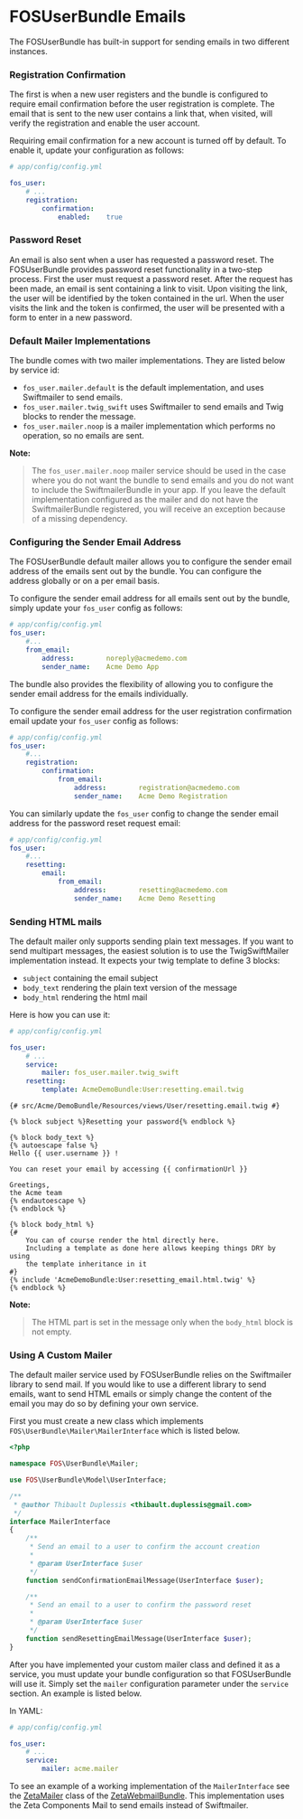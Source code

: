 FOSUserBundle Emails
====================

The FOSUserBundle has built-in support for sending emails in two different
instances.

### Registration Confirmation

The first is when a new user registers and the bundle is configured
to require email confirmation before the user registration is complete.
The email that is sent to the new user contains a link that, when visited,
will verify the registration and enable the user account.

Requiring email confirmation for a new account is turned off by default.
To enable it, update your configuration as follows:

``` yaml
# app/config/config.yml

fos_user:
    # ...
    registration:
        confirmation:
            enabled:    true
```

### Password Reset

An email is also sent when a user has requested a password reset. The
FOSUserBundle provides password reset functionality in a two-step process.
First the user must request a password reset. After the request has been
made, an email is sent containing a link to visit. Upon visiting the link,
the user will be identified by the token contained in the url. When the user
visits the link and the token is confirmed, the user will be presented with
a form to enter in a new password.

### Default Mailer Implementations

The bundle comes with two mailer implementations. They are listed below by
service id:

- `fos_user.mailer.default` is the default implementation, and uses Swiftmailer to send emails.
- `fos_user.mailer.twig_swift` uses Swiftmailer to send emails and Twig blocks to render the message.
- `fos_user.mailer.noop` is a mailer implementation which performs no operation, so no emails are sent.

**Note:**

> The `fos_user.mailer.noop` mailer service should be used in the case where you do not want
> the bundle to send emails and you do not want to include the SwiftmailerBundle
> in your app. If you leave the default implementation configured as the mailer
> and do not have the SwiftmailerBundle registered, you will receive an exception
> because of a missing dependency.

### Configuring the Sender Email Address

The FOSUserBundle default mailer allows you to configure the sender email address
of the emails sent out by the bundle. You can configure the address globally or on
a per email basis.

To configure the sender email address for all emails sent out by the bundle, simply
update your `fos_user` config as follows:

``` yaml
# app/config/config.yml
fos_user:
    #...
    from_email:
        address:        noreply@acmedemo.com
        sender_name:    Acme Demo App
```

The bundle also provides the flexibility of allowing you to configure the sender
email address for the emails individually.

To configure the sender email address for the user registration confirmation
email update your `fos_user` config as follows:

``` yaml
# app/config/config.yml
fos_user:
    #...
    registration:
        confirmation:
            from_email:
                address:        registration@acmedemo.com
                sender_name:    Acme Demo Registration
```

You can similarly update the `fos_user` config to change the sender email address for
the password reset request email:

``` yaml
# app/config/config.yml
fos_user:
    #...
    resetting:
        email:
            from_email:
                address:        resetting@acmedemo.com
                sender_name:    Acme Demo Resetting
```

### Sending HTML mails

The default mailer only supports sending plain text messages. If you want
to send multipart messages, the easiest solution is to use the TwigSwiftMailer
implementation instead. It expects your twig template to define 3 blocks:

- `subject` containing the email subject
- `body_text` rendering the plain text version of the message
- `body_html` rendering the html mail

Here is how you can use it:

```yaml
# app/config/config.yml

fos_user:
    # ...
    service:
        mailer: fos_user.mailer.twig_swift
    resetting:
        template: AcmeDemoBundle:User:resetting.email.twig
```

```jinja
{# src/Acme/DemoBundle/Resources/views/User/resetting.email.twig #}

{% block subject %}Resetting your password{% endblock %}

{% block body_text %}
{% autoescape false %}
Hello {{ user.username }} !

You can reset your email by accessing {{ confirmationUrl }}

Greetings,
the Acme team
{% endautoescape %}
{% endblock %}

{% block body_html %}
{#
    You can of course render the html directly here.
    Including a template as done here allows keeping things DRY by using
    the template inheritance in it
#}
{% include 'AcmeDemoBundle:User:resetting_email.html.twig' %}
{% endblock %}
```

**Note:**

> The HTML part is set in the message only when the `body_html` block is
> not empty.

### Using A Custom Mailer

The default mailer service used by FOSUserBundle relies on the Swiftmailer
library to send mail. If you would like to use a different library to send
emails, want to send HTML emails or simply change the content of the email you
may do so by defining your own service.

First you must create a new class which implements `FOS\UserBundle\Mailer\MailerInterface`
which is listed below.

``` php
<?php

namespace FOS\UserBundle\Mailer;

use FOS\UserBundle\Model\UserInterface;

/**
 * @author Thibault Duplessis <thibault.duplessis@gmail.com>
 */
interface MailerInterface
{
    /**
     * Send an email to a user to confirm the account creation
     *
     * @param UserInterface $user
     */
    function sendConfirmationEmailMessage(UserInterface $user);

    /**
     * Send an email to a user to confirm the password reset
     *
     * @param UserInterface $user
     */
    function sendResettingEmailMessage(UserInterface $user);
}
```

After you have implemented your custom mailer class and defined it as a service,
you must update your bundle configuration so that FOSUserBundle will use it.
Simply set the `mailer` configuration parameter under the `service` section.
An example is listed below.

In YAML:

``` yaml
# app/config/config.yml

fos_user:
    # ...
    service:
        mailer: acme.mailer
```

To see an example of a working implementation of the `MailerInterface` see
the [ZetaMailer](https://github.com/simplethings/ZetaWebmailBundle/blob/master/UserBundle/ZetaMailer.php)
class of the [ZetaWebmailBundle](https://github.com/simplethings/ZetaWebmailBundle).
This implementation uses the Zeta Components Mail to send emails instead of
Swiftmailer.

